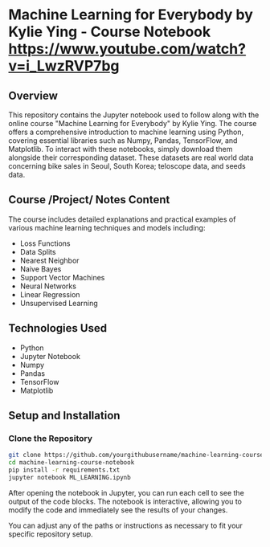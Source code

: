 # Machine Learning for Everybody by Kylie Ying - Course Notebook https://www.youtube.com/watch?v=i_LwzRVP7bg

## Overview
This repository contains the Jupyter notebook used to follow along with the online course "Machine Learning for Everybody" by Kylie Ying. The course offers a comprehensive introduction to machine learning using Python, covering essential libraries such as Numpy, Pandas, TensorFlow, and Matplotlib. To interact with these notebooks, simply download them alongside their corresponding dataset. These datasets are real world data concerning bike sales in Seoul, South Korea; teloscope data, and seeds data.

## Course /Project/ Notes Content
The course includes detailed explanations and practical examples of various machine learning techniques and models including:
- Loss Functions
- Data Splits
- Nearest Neighbor
- Naive Bayes
- Support Vector Machines
- Neural Networks
- Linear Regression
- Unsupervised Learning

## Technologies Used
- Python
- Jupyter Notebook
- Numpy
- Pandas
- TensorFlow
- Matplotlib

## Setup and Installation

### Clone the Repository
```bash
git clone https://github.com/yourgithubusername/machine-learning-course-notebook.git
cd machine-learning-course-notebook
pip install -r requirements.txt
jupyter notebook ML_LEARNING.ipynb
```
After opening the notebook in Jupyter, you can run each cell to see the output of the code blocks. The notebook is interactive, allowing you to modify the code and immediately see the results of your changes.

You can adjust any of the paths or instructions as necessary to fit your specific repository setup.

